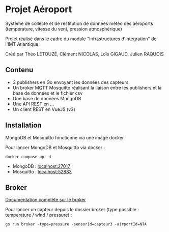 # Projet Aéroport 

Système de collecte et de restitution de données météo des aéroports (température, vitesse du vent, pression atmosphérique)

Projet réalisé dans le cadre du module "Infrastructures d'intégration" de l'IMT Atlantique.

Créé par Théo LETOUZÉ, Clément NICOLAS, Loïs GIGAUD, Julien RAQUOIS

## Contenu

- 3 publishers en Go envoyant les données des capteurs
- Un broker MQTT Mosquitto réalisant la liaison entre les publishers et la base de données et le fichier csv
- Une base de données MongoDB
- Une API REST en ...
- Un client REST en VueJS (v3)

## Installation

MongoDB et Mosquitto fonctionne via une image docker

Pour lancer MongoDB et Mosquitto via docker : 
```shell
docker-compose up -d
```

- MongoDB : [localhost:27017](localhost:27017)
- Mosquitto : [localhost:52883](localhost:52883)

## Broker

[Documentation complète sur le broker](broker/README.md)

Pour lancer un capteur depuis le dossier broker (type possible : temperature / wind / pressure) :
```shell
go run broker -type=pressure -sensorId=capteur3 -airportId=NTA
```
